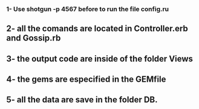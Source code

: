 ### 1- Use shotgun -p 4567 before to run the file config.ru
## 2- all the comands are located in Controller.erb and Gossip.rb
## 3- the output code are inside of the folder Views
## 4- the gems are especified in the GEMfile
## 5- all the data are save in the folder DB.
